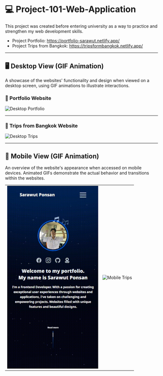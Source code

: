 # 💻 Project-101-Web-Application 
This project was created before entering university as a way to practice and strengthen my web development skills.

- Project Portfolio: https://portfolio-sarawut.netlify.app/
- Project Trips from Bangkok: https://tripsformbangkok.netlify.app/

---

## 🖥 Desktop View (GIF Animation)
A showcase of the websites' functionality and design when viewed on a desktop screen, using GIF animations to illustrate interactions.

### 📌 Portfolio Website
<img src="readme-image/desktop-portfolio-gif.gif" alt="Desktop Portfolio">

---

### 📌 Trips from Bangkok Website
<img src="readme-image/desktop-tips-gif.gif" alt="Desktop Trips">

---

## 📱 Mobile View (GIF Animation)
An overview of the website's appearance when accessed on mobile devices. Animated GIFs demonstrate the actual behavior and transitions within the websites.


<div align="center">

<table>
  <tr>
    <td>
      <img src="readme-image/mobile-portfolio-gif.gif" alt="Mobile Portfolio" width="300px">
    </td>
    <td>
      <img src="readme-image/mobile-tips-gif.gif" alt="Mobile Trips" width="300px">
    </td>
  </tr>
</table>

</div>